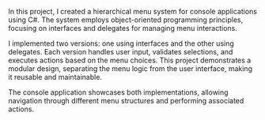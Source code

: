 In this project, I created a hierarchical menu system for console applications using C#. The system employs object-oriented programming principles, focusing on interfaces and delegates for managing menu interactions.

I implemented two versions: one using interfaces and the other using delegates. Each version handles user input, validates selections, and executes actions based on the menu choices. This project demonstrates a modular design, separating the menu logic from the user interface, making it reusable and maintainable.

The console application showcases both implementations, allowing navigation through different menu structures and performing associated actions.
